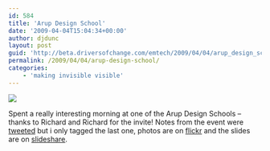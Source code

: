 ```yaml
---
id: 584
title: 'Arup Design School'
date: '2009-04-04T15:04:34+00:00'
author: djdunc
layout: post
guid: 'http://beta.driversofchange.com/emtech/2009/04/04/arup_design_school/'
permalink: /2009/04/04/arup-design-school/
categories:
    - 'making invisible visible'
---
```


![](https://i0.wp.com/farm4.static.flickr.com/3040/3411894324_4d214bcf58.jpg?w=1170)

Spent a really interesting morning at one of the Arup Design Schools – thanks to Richard and Richard for the invite! Notes from the event were [tweeted](http://search.twitter.com/search?q=arupdesignschool) but i only tagged the last one, photos are on [flickr](http://www.flickr.com/photos/pseudonomad/sets/72157616332660332/) and the slides are on [slideshare](http://www.slideshare.net/djdunc/design-school-data-in-the-be).